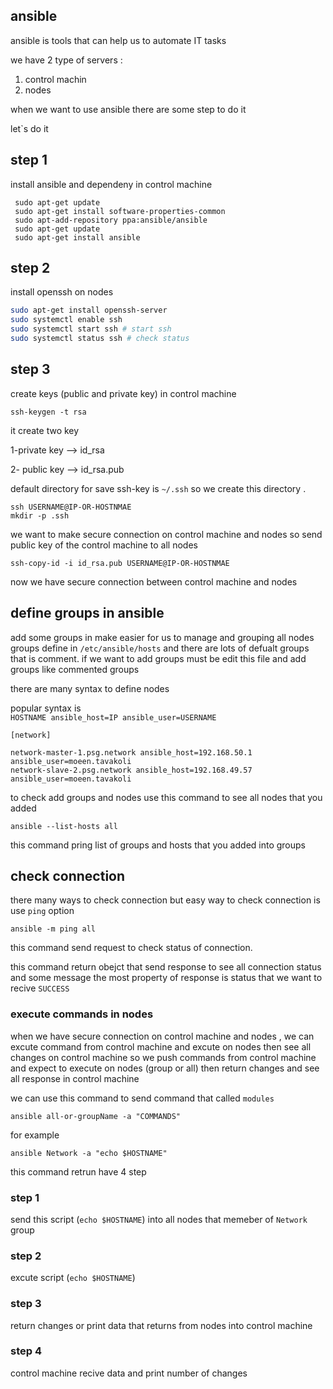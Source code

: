 ## ansible

ansible is tools that can help us to automate IT tasks 

we have 2 type of servers : 

1. control machin 
2. nodes


when we want to use ansible there are some step to do it 

let`s do it 

##  step 1

install ansible and dependeny in control machine


```
 sudo apt-get update
 sudo apt-get install software-properties-common
 sudo apt-add-repository ppa:ansible/ansible
 sudo apt-get update
 sudo apt-get install ansible
```
##  step 2

install openssh on nodes

```bash
sudo apt-get install openssh-server
sudo systemctl enable ssh
sudo systemctl start ssh # start ssh
sudo systemctl status ssh # check status
```

##  step 3

create keys (public and private key) in control machine 

`ssh-keygen -t rsa`

it create two key 

1-private key --> id_rsa

2- public key --> id_rsa.pub


default directory for save ssh-key is `~/.ssh` so we create this directory .

```
ssh USERNAME@IP-OR-HOSTNMAE
mkdir -p .ssh
```

we want to make secure connection on control machine and nodes so send public key of the control machine to all nodes 

`ssh-copy-id -i id_rsa.pub USERNAME@IP-OR-HOSTNMAE`

now we have secure connection between control machine and nodes 


## define groups in ansible



add some groups in make easier for us to manage and  grouping all nodes
groups define in `/etc/ansible/hosts` and there are lots of defualt groups that is comment.
if we want to add groups must be edit this file and add groups like commented groups 

there are many syntax to define nodes 

popular syntax is \
`HOSTNAME ansible_host=IP ansible_user=USERNAME `

```
[network]

network-master-1.psg.network ansible_host=192.168.50.1 ansible_user=moeen.tavakoli
network-slave-2.psg.network ansible_host=192.168.49.57 ansible_user=moeen.tavakoli
```

to check add groups and nodes use this command to see all nodes that you added 

`ansible --list-hosts all`

this command pring list of groups and hosts that you added into groups  


## check connection

there many ways to check connection but easy way to check connection is use `ping` option 

`ansible -m ping all`


this command send request to check status of connection.

this command return  obejct that send  response to see all connection status and some message 
the most property of response is status that we want to recive `SUCCESS`


### execute commands in nodes
when we have secure connection on control machine and nodes , we can excute command from control machine and excute on nodes then see all changes on control machine
so we push commands from control machine and expect to execute on nodes (group or all) then return changes and see all response in control machine 

we can use this command to send command that called `modules`

`ansible all-or-groupName -a "COMMANDS"`

for example

`ansible Network -a "echo $HOSTNAME"`

this command retrun have 4 step 

### step 1
send this script (`echo $HOSTNAME`) into all nodes that memeber of `Network` group 

### step 2 
excute script (`echo $HOSTNAME`)

### step 3 
return changes or print data that returns from nodes into control machine 

### step 4 
control machine recive data and print number of changes